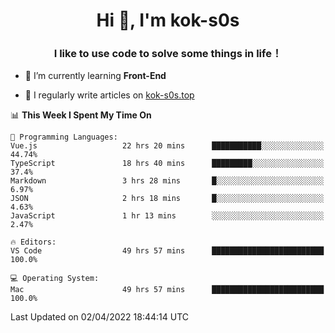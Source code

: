 <h1 align="center">Hi 👋, I'm kok-s0s</h1>
<h3 align="center">I like to use code to solve some things in life！</h3>

- 🌱 I’m currently learning **Front-End**

- 📝 I regularly write articles on [kok-s0s.top](https://kok-s0s.top/)



<!--START_SECTION:waka-->
📊 **This Week I Spent My Time On** 

```text
💬 Programming Languages: 
Vue.js                   22 hrs 20 mins      ███████████░░░░░░░░░░░░░░   44.74% 
TypeScript               18 hrs 40 mins      █████████░░░░░░░░░░░░░░░░   37.4% 
Markdown                 3 hrs 28 mins       █░░░░░░░░░░░░░░░░░░░░░░░░   6.97% 
JSON                     2 hrs 18 mins       █░░░░░░░░░░░░░░░░░░░░░░░░   4.63% 
JavaScript               1 hr 13 mins        ░░░░░░░░░░░░░░░░░░░░░░░░░   2.47%

🔥 Editors: 
VS Code                  49 hrs 57 mins      █████████████████████████   100.0%

💻 Operating System: 
Mac                      49 hrs 57 mins      █████████████████████████   100.0%

```


 Last Updated on 02/04/2022 18:44:14 UTC
<!--END_SECTION:waka-->
